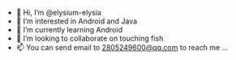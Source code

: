 - 👋 Hi, I’m @elysium-elysia
- 👀 I’m interested in Android and Java
- 🌱 I’m currently learning Android
- 💞️ I’m looking to collaborate on touching fish
- 📫 You can send email to 2805249600@qq.com to reach me ...

<!---
elysium-elysia/elysium-elysia is a ✨ special ✨ repository because its `README.md` (this file) appears on your GitHub profile.
You can click the Preview link to take a look at your changes.
--->
